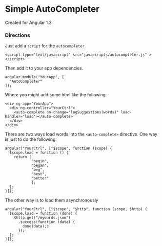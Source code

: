 # Simple AutoCompleter

Created for Angular 1.3

### Directions

Just add a `script` for the `autocompleter`.

```
<script type="text/javascript" src="javascripts/autocompleter.js" ></script>
```

Then add it to your app dependencies.

```
angular.module("YourApp", [
  "AutoCompleter"
]);
```

Where you might add some html like the following:

```
<div ng-app="YourApp">
  <div ng-controller="YourCtrl">
    <auto-complete on-change="logSuggestions(words)" load-handler="load"></auto-complete>
  </div>
</div>

```


There are two ways load words into the `<auto-complete>` directive. One way is just to do the following:

```
angular("YourCtrl", ["$scope", function (scope) {
  $scope.load = function () {
    return [
            "begin", 
            "began",
            "beg",
            "best",
            "better"
            ];
  };
}]);
```

The other way is to load them asynchronously


```
angular("YourCtrl", ["$scope", "$http", function (scope, $http) {
  $scope.load = function (done) {
    $http.get("/mywords.json")
      .success(function (data) {
        done(data);s
      });
  };
}]);
```













